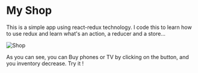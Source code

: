 # My Shop

This is a simple app using react-redux technology.
I code this to learn how to use redux and learn what's an action, a reducer and a store...

![Shop](https://user-images.githubusercontent.com/60263116/162261684-771e4ab0-06b3-425e-ad06-0a4aa50634f8.png)

As you can see, you can Buy phones or TV by clicking on the button, and you inventory decrease.
Try it !


